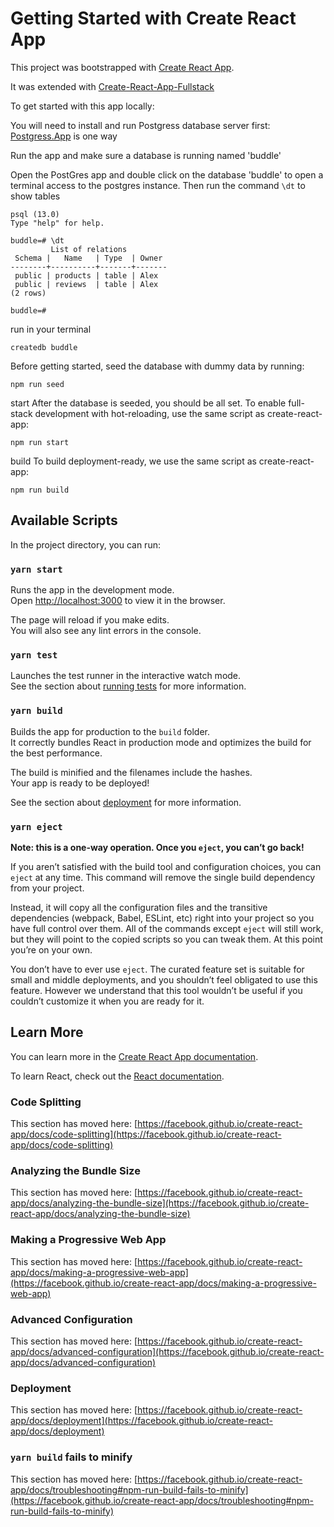 # Getting Started with Create React App

This project was bootstrapped with [Create React App](https://github.com/facebook/create-react-app).

It was extended with [Create-React-App-Fullstack](https://github.com/ekatzenstein/create-react-app-fullstack)


To get started with this app locally:

You will need to install and run Postgress database server first: [Postgress.App](https://postgresapp.com/) is one way

Run the app and make sure a database is running named 'buddle'

Open the PostGres app and double click on the database 'buddle' to open a terminal access to the postgres instance. Then run the command ```\dt``` to show tables 

```  » /Applications/Postgres.app/Contents/Versions/13/bin/psql -p5432 "buddle"
psql (13.0)
Type "help" for help.

buddle=# \dt
         List of relations
 Schema |   Name   | Type  | Owner 
--------+----------+-------+-------
 public | products | table | Alex
 public | reviews  | table | Alex
(2 rows)

buddle=# 
```

run in your terminal 

```createdb buddle```

Before getting started, seed the database with dummy data by running:

```npm run seed```

start
After the database is seeded, you should be all set. To enable full-stack development with hot-reloading, use the same script as create-react-app:

```npm run start```

build
To build deployment-ready, we use the same script as create-react-app:

```npm run build```



## Available Scripts

In the project directory, you can run:

### `yarn start`

Runs the app in the development mode.\
Open [http://localhost:3000](http://localhost:3000) to view it in the browser.

The page will reload if you make edits.\
You will also see any lint errors in the console.

### `yarn test`

Launches the test runner in the interactive watch mode.\
See the section about [running tests](https://facebook.github.io/create-react-app/docs/running-tests) for more information.

### `yarn build`

Builds the app for production to the `build` folder.\
It correctly bundles React in production mode and optimizes the build for the best performance.

The build is minified and the filenames include the hashes.\
Your app is ready to be deployed!

See the section about [deployment](https://facebook.github.io/create-react-app/docs/deployment) for more information.

### `yarn eject`

**Note: this is a one-way operation. Once you `eject`, you can’t go back!**

If you aren’t satisfied with the build tool and configuration choices, you can `eject` at any time. This command will remove the single build dependency from your project.

Instead, it will copy all the configuration files and the transitive dependencies (webpack, Babel, ESLint, etc) right into your project so you have full control over them. All of the commands except `eject` will still work, but they will point to the copied scripts so you can tweak them. At this point you’re on your own.

You don’t have to ever use `eject`. The curated feature set is suitable for small and middle deployments, and you shouldn’t feel obligated to use this feature. However we understand that this tool wouldn’t be useful if you couldn’t customize it when you are ready for it.

## Learn More

You can learn more in the [Create React App documentation](https://facebook.github.io/create-react-app/docs/getting-started).

To learn React, check out the [React documentation](https://reactjs.org/).

### Code Splitting

This section has moved here: [https://facebook.github.io/create-react-app/docs/code-splitting](https://facebook.github.io/create-react-app/docs/code-splitting)

### Analyzing the Bundle Size

This section has moved here: [https://facebook.github.io/create-react-app/docs/analyzing-the-bundle-size](https://facebook.github.io/create-react-app/docs/analyzing-the-bundle-size)

### Making a Progressive Web App

This section has moved here: [https://facebook.github.io/create-react-app/docs/making-a-progressive-web-app](https://facebook.github.io/create-react-app/docs/making-a-progressive-web-app)

### Advanced Configuration

This section has moved here: [https://facebook.github.io/create-react-app/docs/advanced-configuration](https://facebook.github.io/create-react-app/docs/advanced-configuration)

### Deployment

This section has moved here: [https://facebook.github.io/create-react-app/docs/deployment](https://facebook.github.io/create-react-app/docs/deployment)

### `yarn build` fails to minify

This section has moved here: [https://facebook.github.io/create-react-app/docs/troubleshooting#npm-run-build-fails-to-minify](https://facebook.github.io/create-react-app/docs/troubleshooting#npm-run-build-fails-to-minify)
